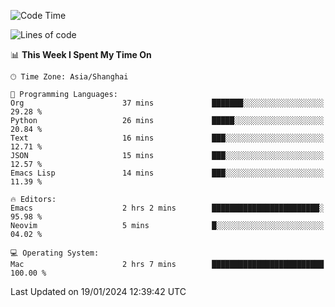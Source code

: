 <!--START_SECTION:waka-->
![Code Time](http://img.shields.io/badge/Code%20Time-1%2C771%20hrs%2040%20mins-blue)

![Lines of code](https://img.shields.io/badge/From%20Hello%20World%20I%27ve%20Written-287.5%20thousand%20lines%20of%20code-blue)

📊 **This Week I Spent My Time On** 

```text
🕑︎ Time Zone: Asia/Shanghai

💬 Programming Languages: 
Org                      37 mins             ███████░░░░░░░░░░░░░░░░░░   29.28 % 
Python                   26 mins             █████░░░░░░░░░░░░░░░░░░░░   20.84 % 
Text                     16 mins             ███░░░░░░░░░░░░░░░░░░░░░░   12.71 % 
JSON                     15 mins             ███░░░░░░░░░░░░░░░░░░░░░░   12.57 % 
Emacs Lisp               14 mins             ███░░░░░░░░░░░░░░░░░░░░░░   11.39 % 

🔥 Editors: 
Emacs                    2 hrs 2 mins        ████████████████████████░   95.98 % 
Neovim                   5 mins              █░░░░░░░░░░░░░░░░░░░░░░░░   04.02 % 

💻 Operating System: 
Mac                      2 hrs 7 mins        █████████████████████████   100.00 % 
```


 Last Updated on 19/01/2024 12:39:42 UTC
<!--END_SECTION:waka-->
